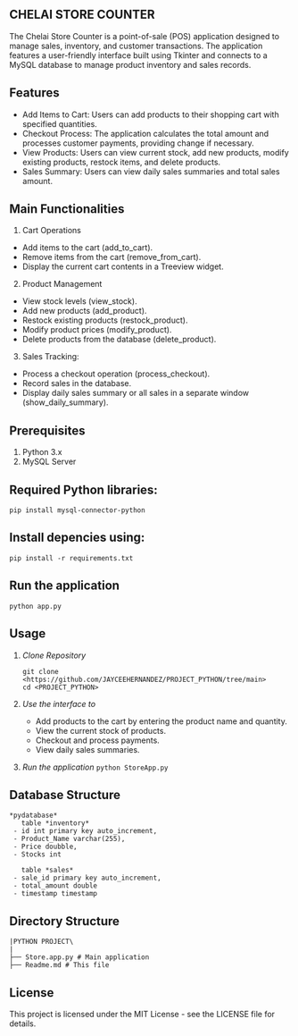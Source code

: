 ## CHELAI STORE COUNTER
The Chelai Store Counter is a point-of-sale (POS) application designed to manage sales, inventory, and customer transactions. The application features a user-friendly interface built using Tkinter and connects to a MySQL database to manage product inventory and sales records.

## Features
* Add Items to Cart: Users can add products to their shopping cart with specified quantities.
* Checkout Process: The application calculates the total amount and processes customer payments, providing change if necessary.
* View Products: Users can view current stock, add new products, modify existing products, restock items, and delete products.
* Sales Summary: Users can view daily sales summaries and total sales amount.

## Main Functionalities
1. Cart Operations
* Add items to the cart (add_to_cart).
* Remove items from the cart (remove_from_cart).
* Display the current cart contents in a Treeview widget.

2. Product Management
* View stock levels (view_stock).
* Add new products (add_product).
* Restock existing products (restock_product).
* Modify product prices (modify_product).
* Delete products from the database (delete_product).

3. Sales Tracking:
* Process a checkout operation (process_checkout).
* Record sales in the database.
* Display daily sales summary or all sales in a separate window (show_daily_summary).


## Prerequisites
1. Python 3.x
2. MySQL Server

## Required Python libraries:
`pip install mysql-connector-python`

## Install depencies using:
`pip install -r requirements.txt`

## Run the application
`python app.py`

## Usage
1. *Clone Repository*
   ```
   git clone <https://github.com/JAYCEEHERNANDEZ/PROJECT_PYTHON/tree/main>
   cd <PROJECT_PYTHON>
   ```


2. *Use the interface to*
    - Add products to the cart by entering the product name and quantity.
    - View the current stock of products.
    - Checkout and process payments.
    - View daily sales summaries.

3. *Run the application*
   `python StoreApp.py`

## Database Structure
 ```
 *pydatabase*
    table *inventory*
  - id int primary key auto_increment,
  - Product_Name varchar(255),
  - Price doubble,
  - Stocks int

    table *sales*
  - sale_id primary key auto_increment,
  - total_amount double
  - timestamp timestamp
```
## Directory Structure
```
|PYTHON PROJECT\
|
├── Store.app.py # Main application
├── Readme.md # This file
```


## License
This project is licensed under the MIT License - see the LICENSE file for details.
